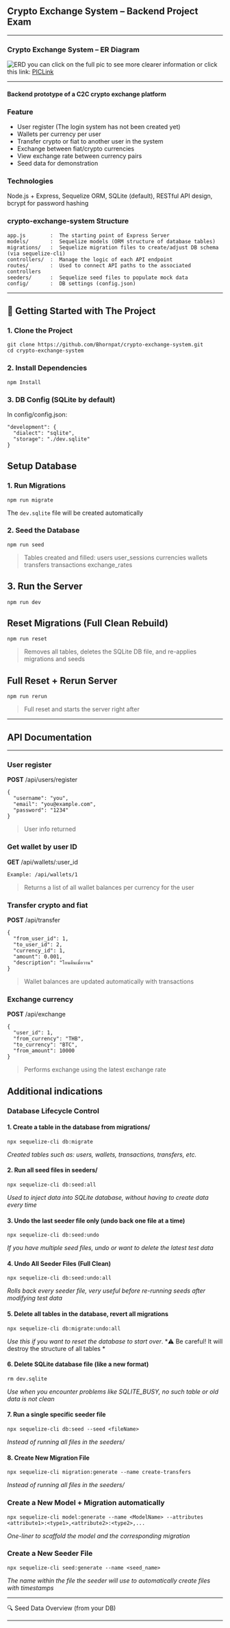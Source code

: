 ## Crypto Exchange System – Backend Project Exam 
---

### Crypto Exchange System – ER Diagram
![ERD](./ERD_Pic/crypto.drawio1.png)
you can click on the full pic to see more clearer information or click this link: [PICLink](./ERD_Pic/crypto.drawio1.png)

---

#### Backend prototype of a C2C crypto exchange platform

### Feature
- User register (The login system has not been created yet)
- Wallets per currency per user
- Transfer crypto or fiat to another user in the system
- Exchange between fiat/crypto currencies
- View exchange rate between currency pairs
- Seed data for demonstration

### Technologies
Node.js + Express, 
Sequelize ORM, 
SQLite (default), 
RESTful API design, 
bcrypt for password hashing

### crypto-exchange-system Structure
```
app.js        :  The starting point of Express Server
models/       :  Sequelize models (ORM structure of database tables)
migrations/   :  Sequelize migration files to create/adjust DB schema (via sequelize-cli)
controllers/  :  Manage the logic of each API endpoint
routes/       :  Used to connect API paths to the associated controllers
seeders/      :  Sequelize seed files to populate mock data
config/       :  DB settings (config.json)
```
---


## 🚀 Getting Started with The Project

### 1. Clone the Project
```
git clone https://github.com/Bhornpat/crypto-exchange-system.git
cd crypto-exchange-system
```

### 2. Install Dependencies
```
npm Install
```

### 3. DB Config (SQLite by default) 
In config/config.json:
```
"development": {
  "dialect": "sqlite",
  "storage": "./dev.sqlite"
}
```

## Setup Database

### 1. Run Migrations
```
npm run migrate                 
```
The `dev.sqlite` file will be created automatically


### 2. Seed the Database
```
npm run seed                 
```
> Tables created and filled:
users 
user_sessions
currencies 
wallets   
transfers
transactions 
exchange_rates


## 3. Run the Server 
```
npm run dev
```


## Reset Migrations (Full Clean Rebuild)
```
npm run reset
```
>Removes all tables, deletes the SQLite DB file, and re-applies migrations and seeds


## Full Reset + Rerun Server
```
npm run rerun
```
>Full reset and starts the server right after



----
## API Documentation
----

### User register

**POST** /api/users/register
```
{
  "username": "you",
  "email": "you@example.com",
  "password": "1234"
}
```
>User info returned


### Get wallet by user ID

**GET** /api/wallets/:user_id
```
Example: /api/wallets/1
```
>Returns a list of all wallet balances per currency for the user


### Transfer crypto and fiat

**POST** /api/transfer

```
{
  "from_user_id": 1,
  "to_user_id": 2,
  "currency_id": 1,
  "amount": 0.001,
  "description": "โอนคืนเมื่อวาน"
}
```
>Wallet balances are updated automatically with transactions


### Exchange currency

**POST** /api/exchange

```
{
  "user_id": 1,
  "from_currency": "THB",
  "to_currency": "BTC",
  "from_amount": 10000
}
```
>Performs exchange using the latest exchange rate



## Additional indications


### Database Lifecycle Control

#### 1. Create a table in the database from migrations/
```
npx sequelize-cli db:migrate
```
*Created tables such as: users, wallets, transactions, transfers, etc.*



#### 2. Run all seed files in seeders/
```
npx sequelize-cli db:seed:all
```
*Used to inject data into SQLite database, without having to create data every time*



#### 3. Undo the last seeder file only (undo back one file at a time)
```
npx sequelize-cli db:seed:undo
```
*If you have multiple seed files, undo or want to delete the latest test data*



#### 4. Undo All Seeder Files (Full Clean)
```
npx sequelize-cli db:seed:undo:all
```
*Rolls back every seeder file, very useful before re-running seeds after modifying test data*



#### 5. Delete all tables in the database, revert all migrations
```
npx sequelize-cli db:migrate:undo:all
```
*Use this if you want to reset the database to start over*. *⚠️ Be careful! It will destroy the structure of all tables *



#### 6. Delete SQLite database file (like a new format)
```
rm dev.sqlite
```
*Use when you encounter problems like SQLITE_BUSY, no such table or old data is not clean*



#### 7. Run a single specific seeder file
```
npx sequelize-cli db:seed --seed <fileName>
```
*Instead of running all files in the seeders/*



#### 8. Create New Migration File
```
npx sequelize-cli migration:generate --name create-transfers
```
*Instead of running all files in the seeders/*



### Create a New Model + Migration automatically
```
npx sequelize-cli model:generate --name <ModelName> --attributes <attribute1>:<type1>,<attribute2>:<type2>,...
```
*One-liner to scaffold the model and the corresponding migration*



### Create a New Seeder File
```
npx sequelize-cli seed:generate --name <seed_name>
```
*The name within the file the seeder will use to automatically create files with timestamps*


------------

🔍 Seed Data Overview (from your DB)

------------
